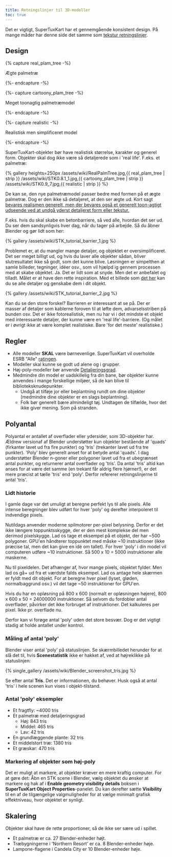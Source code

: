 ```yaml
---
title: Retningslinjer til 3D-modeller
toc: true
---
```

Det er vigtigt, SuperTuxKart har et gennemgående konsistent design. På mange måder har denne side det samme som [tekstur retningslinjer](Texture_Guidelines).

## Design

{% capture real_plam_tree -%}

Ægte palmetræ

{%- endcapture -%}

{%- capture cartoony_plam_tree -%}

Meget toonagtig palmetræmodel

{%- endcapture -%}

{%- capture realistic -%}

Realistisk men simplificeret model

{%- endcapture -%}

SuperTuxKart-objekter bør have realistisk størrelse, karakter og generel form. Objekter skal dog ikke være så detaljerede som i 'real life'. F.eks. et palmetræ:

{% gallery heights=250px
/assets/wiki/RealPalmTree.jpg,{{ real_plam_tree | strip }}
/assets/wiki/STK0.8.1_1.jpg,{{ cartoony_plam_tree | strip }}
/assets/wiki/STK0.9_7.jpg,{{ realistic | strip }}
%}

De kan se, den nye palmetræmodel passer bedre med formen på et ægte palmetræ. Dog er den ikke så detaljeret, at den ser ægte ud. Kort sagt <u>bevares realismen generelt, men der bevares også et generelt toon-agtigt udseende ved at undgå yderst detaljeret form eller tekstur.</u>

F.eks. hvis du skal skabe en betonbarriere, så ved alle, hvordan det ser ud. Du ser dem sandsynligvis hver dag, når du tager på arbejde. Så du åbner Blender og gør lidt som her:

{% gallery
/assets/wiki/STK_tutorial_barrier_1.jpg
%}

Problemet er, at du mangler mange detaljer, og objektet er oversimplificeret. Det ser meget billigt ud, og hvis du laver alle objekter sådan, bliver slutresultatet ikke så godt, som det kunne blive. Løsningen er simpelthen at samle billeder, tegninger, idéer osv., som vil hjælpd ig gennem processen med at skabe objektet. Ja. Det er lidt som at snyde. Men det er anbefalet og tilladt. Målet er at have den rette inspiration. Med et billede som [det her](https://upload.wikimedia.org/wikipedia/commons/thumb/9/9e/BarreiraNewJersey.JPG/1280px-BarreiraNewJersey.JPG) kan du se alle detaljer og genskabe dem i dit objekt.

{% gallery
/assets/wiki/STK_tutorial_barrier_2.jpg
%}

Kan du se den store forskel? Barrieren er interessant at se på. Der er masser af detaljer som kablerne foroven til at løfte dem, advarselsstriben på bunden osv. Det er ikke fotorealistisk, men nu har vi i det mindste et objekt med interessante detaljer, der kunne være en 'real life'-barriere. (Og målet er i øvrigt ikke at være komplet realistiske. Bare 'for det meste' realistiske.)

## Regler

* Alle modeller **SKAL** være børnevenlige. SuperTuxKart vil overholde ESRB "Alle" [ratingen](https://en.wikipedia.org/wiki/Entertainment_Software_Rating_Board#Ratings).
* Modeller skal kunne se godt ud alene og i grupper.
* Høj-poly-modeller bør anvende [Detaljeringsgrad](Level_of_Detail).
* Medmindre din model er uadskillelig fra din bane, bør objekter kunne anvendes i mange forskellige miljøer, så de kan blive til biblioteksknudepunkter.
    * Undgå at tilføje jor eller beplantning rundt om dine objekter (medmindre dine objekter er en slags beplantning).
    * Folk bør generelt bære almindeligt tøj. Undtagen de tilfælde, hvor det ikke giver mening. Som på stranden.

## Polyantal

Polyantal er antallet af overflader eller ydersider, som 3D-objekter har. Ældrew versionaf af Blender understøtter kun objekter bestående af 'quads' (firkanter lavet ud fra fire punkter) og 'tris' (trekanter lavet ud fra tre punkter). 'Poly' blev generelt anset for at betyde antal 'quads'. I dag understøtter Blender n-goner eller polygoner lavet ud fra et ubegrænset antal punkter, og returnerer antal overflader og 'tris'. Da antal 'tris' altid kan anses for at være det samme (en trekant får aldrig flere hjørner!), er det mere præcist at tælle 'tris' end 'poly'. Derfor refererer retningslinjerne til antal 'tris'.

### Lidt historie

I gamle dage var det umuligt at beregne perfekt lys til alle pixels. Alle intense beregninger blev udført for hver 'poly' og derefter interpoleret til indvendige pixels.

Nutildags anvender moderne spilmotorer per-pixel belysning. Derfor er det ikke længere toppunktsskygge, der er den mest komplekse del men derimod pixelskygge. Lad os tage et eksempel på et objekt, der har ~500 polygoner. GPU'en håndterer toppunktet med måske ~10 instruktioner (ikke præcise tal, men det kan give en idé om tallet). For hver 'poly' i din model vil computeren udføre ~10 instruktioner. Så 500 x 10 = 5000 instruktioner alle maskerne.

Nu til pixeldelen. Det afhænger af, hvor mange pixels, objektet fylder. Men lad os gå+ ud fra et værdste falds eksempel. Lad os antage hele skærmen er fyldt med dit objekt. For at beregne hver pixel (lyset, gløden, normalbaggrund osv.) vil det tage ~50 instruktioner for GPU'en.

Hvis du har en opløsning på 800 x 600 (normalt er opløsningen højere), 800 x 600 x 50 = 24000000 instruktioner. Så selvom du fordobler antal overflader, påvirker det ikke forbruget af instruktioner. Det kalkuleres per pixel. Ikke pr. overflade nu.

Derfor kan vi forøge antal 'poly' uden det store besvær. Dog er det vigtigt stadig at holde antallet under kontrol.

### Måling af antal 'poly'

Blender viser antal 'poly' på statuslinjen. Se skærmbilledet herunder for at slå det til, hvis **Scenestatistik** ikke er hakket af, ved at højreklikke på statuslinjen:

{% single_gallery
/assets/wiki/Blender_screenshot_tris.jpg
%}

Se efter antal **Tris**. Det er informationen, du behøver. Husk også at antal  'tris' i hele scenen kun vises i objekt-tilstand.

### Antal 'poly' eksempler

* Et fragtfly: ~4000 tris
* Et palmetræ med detaljeringsgrad
    * Høj: 843 tris
    * Middel: 465 tris
    * Lav: 42 tris
* En grundlæggende plante: 32 tris
* Et middelstort træ: 1380 tris
* Et græskar: 470 tris

### Markering af objekter som høj-poly

Det er muligt at markere, at objekter kræver en mere kraftig computer. For at gøre det: Åbn en STK scene i Blender, vælg objektet du ønsker at markere og hak af i **Enable geometry visibility details** boksen i **SuperTuxKart Object Properties**-panelet. Du kan derefter sætte **Visibility** til en af de tilgængelige valgmuligheder for at vælge minimalt grafisk effektniveau, hvor objektet er synligt.

## Skalering

Objekter skal have de rette proportioner, så de ikke ser sære ud i spillet.

* Et palmetræ er ca. 27 Blender-enheder højt.
* Træbygningerne i 'Northern Resort' er ca. 8 Blender-enheder høje.
* Lampone-flagene i Candela City er 10 Blender-enheder høje.
